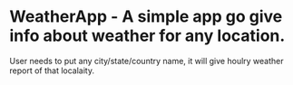 # WeatherApp - A simple app go give info about weather for any location.
User needs to put any city/state/country name, it will give houlry weather report of that localaity.
